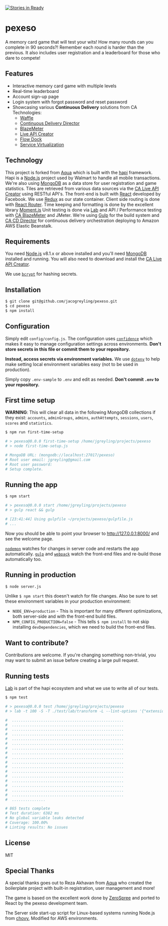 [![Stories in Ready](https://badge.waffle.io/jacogreyling/pexeso.png?label=ready&title=Ready)](https://waffle.io/jacogreyling/pexeso?utm_source=badge)

# pexeso

A memory card game that will test your wits! How many rounds can you complete in 90 seconds?! Remember each round is harder than the previous. It also includes user registration and a leaderboard for those who dare to compete!


## Features

 - Interactive memory card game with multiple levels
 - Real-time leaderboard
 - Account sign-up page
 - Login system with forgot password and reset password
 - Showcasing various **Continuous Delivery** solutions from CA Technologies:
   - [Waffle](https://waffle.io)
   - [Continuous Delivery Director](https://cddirector.io/#/home)
   - [BlazeMeter](https://www.blazemeter.com)
   - [Live API Creator](https://www.ca.com/us/products/ca-live-api-creator.html)
   - [Flow Dock](https://www.ca.com/us/products/ca-flowdock.html)
   - [Service Virtualization](https://www.ca.com/us/products/ca-service-virtualization.html)


## Technology

This project is forked from [Aqua](https://github.com/jedireza/aqua) which is built with the [hapi](https://hapijs.com/) framework. Hapi is a [Node.js](https://nodejs.org/en/) project used by Walmart to handle all mobile transactions.
We're also using [MongoDB](http://www.mongodb.org/) as a data store for user registration and game statistics. Tiles are retrieved from various data sources via the [CA Live API Creator](https://www.ca.com/us/products/ca-live-api-creator.html) using RESTful API's.
The front-end is built with [React](https://github.com/facebook/react) developed by Facebook. We use [Redux](https://github.com/reactjs/redux) as our state container. Client side routing is done with [React Router](https://github.com/reactjs/react-router). Time keeping and formatting is done by the excellent library [Moment.js](https://momentjs.com)
Unit testing is done via [Lab](https://github.com/hapijs/lab) and API / Performance testing with [CA BlazeMeter](https://www.blazemeter.com) and JMeter.
We're using [Gulp](http://gulpjs.com/) for the build system and [CA CD Director](https://cddirector.io/#/home) for continuous delivery orchestration deploying to Amazon AWS Elastic Beanstalk.


## Requirements

You need [Node.js](http://nodejs.org/download/) v8.1.x or above installed and you'll need [MongoDB](http://www.mongodb.org/downloads) installed and running. You will also need to download and install the [CA Live API Creator](https://www.ca.com/us/products/ca-live-api-creator.html).

We use [`bcrypt`](https://github.com/ncb000gt/node.bcrypt.js) for hashing secrets.


## Installation

```bash
$ git clone git@github.com/jacogreyling/pexeso.git
$ cd pexeso
$ npm install
```


## Configuration

Simply edit `config/config.js`. The configuration uses [`confidence`](https://github.com/hapijs/confidence) which makes it easy to manage configuration settings across environments. __Don't store secrets in this file or commit them to your repository.__

__Instead, access secrets via environment variables.__ We use [`dotenv`](https://github.com/motdotla/dotenv) to help make setting local environment variables easy (not to be used in production).

Simply copy `.env-sample` to `.env` and edit as needed. __Don't commit `.env` to your repository.__


## First time setup

__WARNING__: This will clear all data in the following MongoDB collections if they exist: `accounts`, `adminGroups`, `admins`, `authAttempts`, `sessions`, `users`, `scores` and `statistics`.

```bash
$ npm run first-time-setup

# > pexeso@0.0.0 first-time-setup /home/jgreyling/projects/pexeso
# > node first-time-setup.js

# MongoDB URL: (mongodb://localhost:27017/pexeso)
# Root user email: jgreyling@gmail.com
# Root user password:
# Setup complete.
```


## Running the app

```bash
$ npm start

# > pexeso@0.0.0 start /home/jgreyling/projects/pexeso
# > gulp react && gulp

# [23:41:44] Using gulpfile ~/projects/pexeso/gulpfile.js
# ...
```

Now you should be able to point your browser to http://127.0.0.1:8000/ and see the welcome page.

[`nodemon`](https://github.com/remy/nodemon) watches for changes in server code and restarts the app automatically. [`gulp`](https://github.com/gulpjs/gulp) and [`webpack`](https://github.com/webpack/webpack) watch the front-end files and re-build those automatically too.



## Running in production

```bash
$ node server.js
```

Unlike `$ npm start` this doesn't watch for file changes. Also be sure to set these environment variables in your production environment:

 - `NODE_ENV=production` - This is important for many different optimizations,  both server-side and with the front-end build files.
 - `NPM_CONFIG_PRODUCTION=false` - This tells `$ npm install` to not skip installing `devDependencies`, which we need to build the front-end files.




## Want to contribute?

Contributions are welcome. If you're changing something non-trivial, you may want to submit an issue before creating a large pull request.


## Running tests

[Lab](https://github.com/hapijs/lab) is part of the hapi ecosystem and what we use to write all of our tests.

```bash
$ npm test

# > pexeso@0.0.0 test /home/jgreyling/projects/pexeso
# > lab -t 100 -S -T ./test/lab/transform -L --lint-options '{"extensions":[".js",".jsx"]}' ./test/lab/client-before.js ./test/client/ ./test/lab/client-after.js ./test/server/ ./test/lab/server-after.js ./test/misc/

#  ..................................................
#  ..................................................
#  ..................................................
#  ..................................................
#  ..................................................
#  ..................................................
#  ..................................................
#  ..................................................
#  ..................................................
#  ..................................................
#  ..................................................
#  ..................................................
#  ..................................................
#  ..................................................
#  ..................................................
#  ..................................................
#  ..................................................
#  ...............

# 865 tests complete
# Test duration: 6382 ms
# No global variable leaks detected
# Coverage: 100.00%
# Linting results: No issues
```


## License

MIT


## Special Thanks

A special thanks goes out to Reza Akhavan from [Aqua](https://github.com/jedireza/aqua) who created the boilerplate project with built-in registration, user management and more!

The game is based on the excellent work done by [ZeroSpree](https://codepen.io/zerospree/pen/bNWbvW) and ported to React by the pexeso development team.

The Server side start-up script for Linux-based systems running Node.js from [chovy](https://github.com/chovy/node-startup), Modified for AWS environments.
